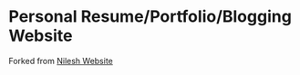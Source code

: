# Personal Resume/Portfolio/Blogging Website

Forked from [Nilesh Website](https://github.com/NileshArnaiya/nilesharnaiya.github.io)
